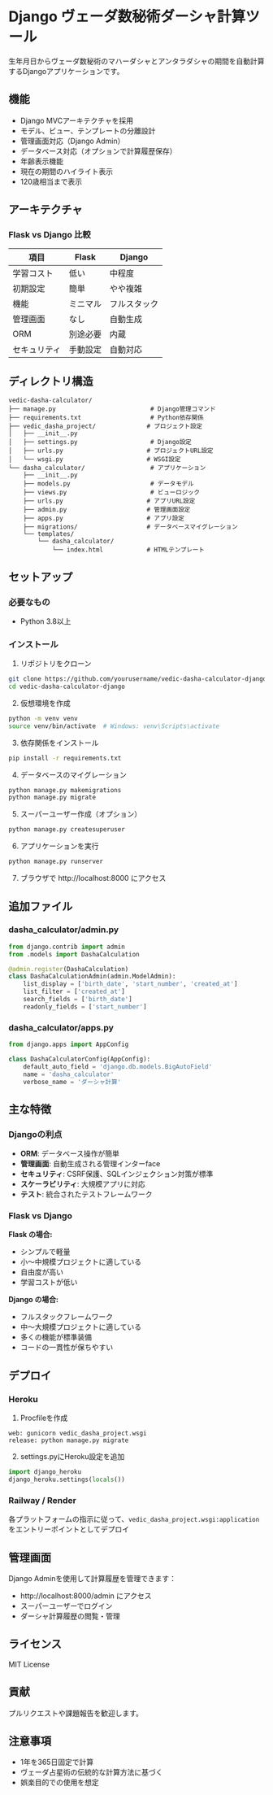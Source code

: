 # Django ヴェーダ数秘術ダーシャ計算ツール

生年月日からヴェーダ数秘術のマハーダシャとアンタラダシャの期間を自動計算するDjangoアプリケーションです。

## 機能

- Django MVCアーキテクチャを採用
- モデル、ビュー、テンプレートの分離設計
- 管理画面対応（Django Admin）
- データベース対応（オプションで計算履歴保存）
- 年齢表示機能
- 現在の期間のハイライト表示
- 120歳相当まで表示

## アーキテクチャ

### Flask vs Django 比較

| 項目 | Flask | Django |
|------|-------|---------|
| 学習コスト | 低い | 中程度 |
| 初期設定 | 簡単 | やや複雑 |
| 機能 | ミニマル | フルスタック |
| 管理画面 | なし | 自動生成 |
| ORM | 別途必要 | 内蔵 |
| セキュリティ | 手動設定 | 自動対応 |

## ディレクトリ構造

```
vedic-dasha-calculator/
├── manage.py                          # Django管理コマンド
├── requirements.txt                   # Python依存関係
├── vedic_dasha_project/              # プロジェクト設定
│   ├── __init__.py
│   ├── settings.py                    # Django設定
│   ├── urls.py                       # プロジェクトURL設定
│   └── wsgi.py                       # WSGI設定
└── dasha_calculator/                  # アプリケーション
    ├── __init__.py
    ├── models.py                      # データモデル
    ├── views.py                       # ビューロジック
    ├── urls.py                       # アプリURL設定
    ├── admin.py                      # 管理画面設定
    ├── apps.py                       # アプリ設定
    ├── migrations/                   # データベースマイグレーション
    └── templates/
        └── dasha_calculator/
            └── index.html            # HTMLテンプレート
```

## セットアップ

### 必要なもの
- Python 3.8以上

### インストール

1. リポジトリをクローン
```bash
git clone https://github.com/yourusername/vedic-dasha-calculator-django.git
cd vedic-dasha-calculator-django
```

2. 仮想環境を作成
```bash
python -m venv venv
source venv/bin/activate  # Windows: venv\Scripts\activate
```

3. 依存関係をインストール
```bash
pip install -r requirements.txt
```

4. データベースのマイグレーション
```bash
python manage.py makemigrations
python manage.py migrate
```

5. スーパーユーザー作成（オプション）
```bash
python manage.py createsuperuser
```

6. アプリケーションを実行
```bash
python manage.py runserver
```

7. ブラウザで http://localhost:8000 にアクセス

## 追加ファイル

### dasha_calculator/admin.py
```python
from django.contrib import admin
from .models import DashaCalculation

@admin.register(DashaCalculation)
class DashaCalculationAdmin(admin.ModelAdmin):
    list_display = ['birth_date', 'start_number', 'created_at']
    list_filter = ['created_at']
    search_fields = ['birth_date']
    readonly_fields = ['start_number']
```

### dasha_calculator/apps.py
```python
from django.apps import AppConfig

class DashaCalculatorConfig(AppConfig):
    default_auto_field = 'django.db.models.BigAutoField'
    name = 'dasha_calculator'
    verbose_name = 'ダーシャ計算'
```

## 主な特徴

### Djangoの利点
- **ORM**: データベース操作が簡単
- **管理画面**: 自動生成される管理インターface
- **セキュリティ**: CSRF保護、SQLインジェクション対策が標準
- **スケーラビリティ**: 大規模アプリに対応
- **テスト**: 統合されたテストフレームワーク

### Flask vs Django

**Flask の場合:**
- シンプルで軽量
- 小〜中規模プロジェクトに適している
- 自由度が高い
- 学習コストが低い

**Django の場合:**
- フルスタックフレームワーク
- 中〜大規模プロジェクトに適している
- 多くの機能が標準装備
- コードの一貫性が保ちやすい

## デプロイ

### Heroku
1. Procfileを作成
```
web: gunicorn vedic_dasha_project.wsgi
release: python manage.py migrate
```

2. settings.pyにHeroku設定を追加
```python
import django_heroku
django_heroku.settings(locals())
```

### Railway / Render
各プラットフォームの指示に従って、`vedic_dasha_project.wsgi:application`をエントリーポイントとしてデプロイ

## 管理画面

Django Adminを使用して計算履歴を管理できます：
- http://localhost:8000/admin にアクセス
- スーパーユーザーでログイン
- ダーシャ計算履歴の閲覧・管理

## ライセンス

MIT License

## 貢献

プルリクエストや課題報告を歓迎します。

## 注意事項

- 1年を365日固定で計算
- ヴェーダ占星術の伝統的な計算方法に基づく
- 娯楽目的での使用を想定